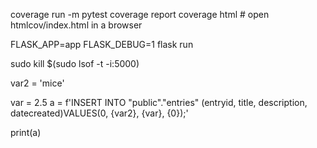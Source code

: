 coverage run -m pytest
coverage report
coverage html  # open htmlcov/index.html in a browser

FLASK_APP=app FLASK_DEBUG=1 flask run

sudo kill $(sudo lsof -t -i:5000)

var2 = 'mice'

var = 2.5
a = f'INSERT INTO "public"."entries" (entryid, title, description, datecreated)VALUES(0, {var2}, {var}, {0});'

print(a)
